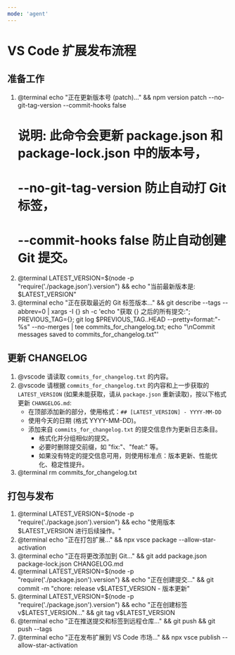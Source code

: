 ```yaml
---
mode: 'agent'
---
```

# VS Code 扩展发布流程

## 准备工作

1.  @terminal echo "正在更新版本号 (patch)..." && npm version patch --no-git-tag-version --commit-hooks false
    # 说明: 此命令会更新 package.json 和 package-lock.json 中的版本号，
    # --no-git-tag-version 防止自动打 Git 标签，
    # --commit-hooks false 防止自动创建 Git 提交。
2.  @terminal LATEST_VERSION=$(node -p "require('./package.json').version") && echo "当前最新版本是: $LATEST_VERSION"
3.  @terminal echo "正在获取最近的 Git 标签版本..." && git describe --tags --abbrev=0 | xargs -I {} sh -c 'echo "获取 {} 之后的所有提交:"; PREVIOUS_TAG={}; git log $PREVIOUS_TAG..HEAD --pretty=format:"- %s" --no-merges | tee commits_for_changelog.txt; echo "\nCommit messages saved to commits_for_changelog.txt"'

## 更新 CHANGELOG

1.  @vscode 请读取 `commits_for_changelog.txt` 的内容。
2.  @vscode 请根据 `commits_for_changelog.txt` 的内容和上一步获取的 `LATEST_VERSION` (如果未能获取，请从 `package.json` 重新读取)，按以下格式更新 `CHANGELOG.md`:
    - 在顶部添加新的部分，使用格式：`## [LATEST_VERSION] - YYYY-MM-DD`
    - 使用今天的日期 (格式 YYYY-MM-DD)。
    - 添加来自 `commits_for_changelog.txt` 的提交信息作为更新日志条目。
        - 格式化并分组相似的提交。
        - 必要时删除提交前缀，如 "fix:"、"feat:" 等。
        - 如果没有特定的提交信息可用，则使用标准点：版本更新、性能优化、稳定性提升。
3.  @terminal rm commits_for_changelog.txt

## 打包与发布

1.  @terminal LATEST_VERSION=$(node -p "require('./package.json').version") && echo "使用版本 $LATEST_VERSION 进行后续操作。"
2.  @terminal echo "正在打包扩展..." && npx vsce package --allow-star-activation
3.  @terminal echo "正在将更改添加到 Git..." && git add package.json package-lock.json CHANGELOG.md
4.  @terminal LATEST_VERSION=$(node -p "require('./package.json').version") && echo "正在创建提交..." && git commit -m "chore: release v$LATEST_VERSION - 版本更新"
5.  @terminal LATEST_VERSION=$(node -p "require('./package.json').version") && echo "正在创建标签 v$LATEST_VERSION..." && git tag v$LATEST_VERSION
6.  @terminal echo "正在推送提交和标签到远程仓库..." && git push && git push --tags
7.  @terminal echo "正在发布扩展到 VS Code 市场..." && npx vsce publish --allow-star-activation

